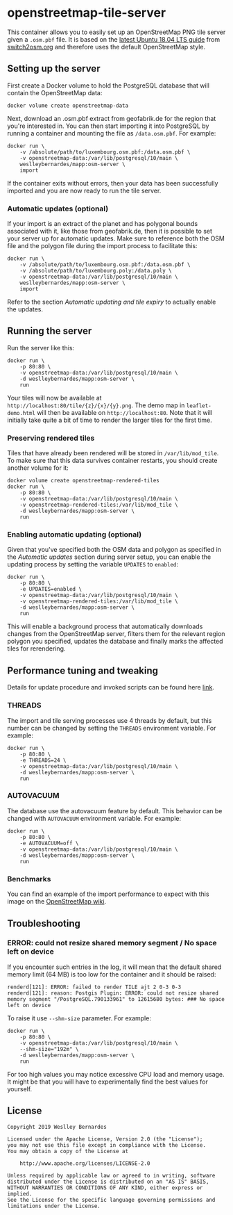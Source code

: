 # openstreetmap-tile-server

This container allows you to easily set up an OpenStreetMap PNG tile server given a `.osm.pbf` file. It is based on the [latest Ubuntu 18.04 LTS guide](https://switch2osm.org/manually-building-a-tile-server-18-04-lts/) from [switch2osm.org](https://switch2osm.org/) and therefore uses the default OpenStreetMap style.

## Setting up the server

First create a Docker volume to hold the PostgreSQL database that will contain the OpenStreetMap data:

    docker volume create openstreetmap-data

Next, download an .osm.pbf extract from geofabrik.de for the region that you're interested in. You can then start importing it into PostgreSQL by running a container and mounting the file as `/data.osm.pbf`. For example:

```
docker run \
    -v /absolute/path/to/luxembourg.osm.pbf:/data.osm.pbf \
    -v openstreetmap-data:/var/lib/postgresql/10/main \
    weslleybernardes/mapp:osm-server \
    import
```

If the container exits without errors, then your data has been successfully imported and you are now ready to run the tile server.

### Automatic updates (optional)

If your import is an extract of the planet and has polygonal bounds associated with it, like those from geofabrik.de, then it is possible to set your server up for automatic updates. Make sure to reference both the OSM file and the polygon file during the import process to facilitate this:

```
docker run \
    -v /absolute/path/to/luxembourg.osm.pbf:/data.osm.pbf \
    -v /absolute/path/to/luxembourg.poly:/data.poly \
    -v openstreetmap-data:/var/lib/postgresql/10/main \
    weslleybernardes/mapp:osm-server \
    import
```

Refer to the section *Automatic updating and tile expiry* to actually enable the updates.

## Running the server

Run the server like this:

```
docker run \
    -p 80:80 \
    -v openstreetmap-data:/var/lib/postgresql/10/main \
    -d weslleybernardes/mapp:osm-server \
    run
```

Your tiles will now be available at `http://localhost:80/tile/{z}/{x}/{y}.png`. The demo map in `leaflet-demo.html` will then be available on `http://localhost:80`. Note that it will initially take quite a bit of time to render the larger tiles for the first time.

### Preserving rendered tiles

Tiles that have already been rendered will be stored in `/var/lib/mod_tile`. To make sure that this data survives container restarts, you should create another volume for it:

```
docker volume create openstreetmap-rendered-tiles
docker run \
    -p 80:80 \
    -v openstreetmap-data:/var/lib/postgresql/10/main \
    -v openstreetmap-rendered-tiles:/var/lib/mod_tile \
    -d weslleybernardes/mapp:osm-server \
    run
```

### Enabling automatic updating (optional)

Given that you've specified both the OSM data and polygon as specified in the *Automatic updates* section during server setup, you can enable the updating process by setting the variable `UPDATES` to `enabled`:

```
docker run \
    -p 80:80 \
    -e UPDATES=enabled \
    -v openstreetmap-data:/var/lib/postgresql/10/main \
    -v openstreetmap-rendered-tiles:/var/lib/mod_tile \
    -d weslleybernardes/mapp:osm-server \
    run
```

This will enable a background process that automatically downloads changes from the OpenStreetMap server, filters them for the relevant region polygon you specified, updates the database and finally marks the affected tiles for rerendering.

## Performance tuning and tweaking

Details for update procedure and invoked scripts can be found here [link](https://ircama.github.io/osm-carto-tutorials/updating-data/).

### THREADS

The import and tile serving processes use 4 threads by default, but this number can be changed by setting the `THREADS` environment variable. For example:
```
docker run \
    -p 80:80 \
    -e THREADS=24 \
    -v openstreetmap-data:/var/lib/postgresql/10/main \
    -d weslleybernardes/mapp:osm-server \
    run
```
### AUTOVACUUM

The database use the autovacuum feature by default. This behavior can be changed with `AUTOVACUUM` environment variable. For example:
```
docker run \
    -p 80:80 \
    -e AUTOVACUUM=off \
    -v openstreetmap-data:/var/lib/postgresql/10/main \
    -d weslleybernardes/mapp:osm-server \
    run
```
### Benchmarks

You can find an example of the import performance to expect with this image on the [OpenStreetMap wiki](https://wiki.openstreetmap.org/wiki/Osm2pgsql/benchmarks#debian_9_.2F_openstreetmap-tile-server).

## Troubleshooting

### ERROR: could not resize shared memory segment / No space left on device

If you encounter such entries in the log, it will mean that the default shared memory limit (64 MB) is too low for the container and it should be raised:
```
renderd[121]: ERROR: failed to render TILE ajt 2 0-3 0-3
renderd[121]: reason: Postgis Plugin: ERROR: could not resize shared memory segment "/PostgreSQL.790133961" to 12615680 bytes: ### No space left on device
```
To raise it use `--shm-size` parameter. For example:
```
docker run \
    -p 80:80 \
    -v openstreetmap-data:/var/lib/postgresql/10/main \
    --shm-size="192m" \
    -d weslleybernardes/mapp:osm-server \
    run
```
For too high values you may notice excessive CPU load and memory usage. It might be that you will have to experimentally find the best values for yourself.

## License

```
Copyright 2019 Weslley Bernardes

Licensed under the Apache License, Version 2.0 (the "License");
you may not use this file except in compliance with the License.
You may obtain a copy of the License at

    http://www.apache.org/licenses/LICENSE-2.0

Unless required by applicable law or agreed to in writing, software
distributed under the License is distributed on an "AS IS" BASIS,
WITHOUT WARRANTIES OR CONDITIONS OF ANY KIND, either express or implied.
See the License for the specific language governing permissions and
limitations under the License.
```
